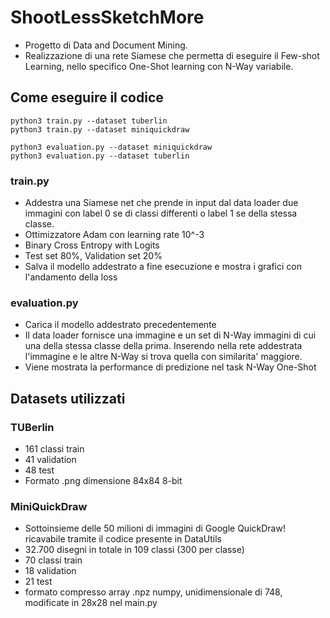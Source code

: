 # ShootLessSketchMore
* Progetto di Data and Document Mining. 
* Realizzazione di una rete Siamese che permetta di eseguire il Few-shot Learning, nello specifico One-Shot learning con N-Way variabile.



## Come eseguire il codice
``` shell
python3 train.py --dataset tuberlin
python3 train.py --dataset miniquickdraw

python3 evaluation.py --dataset miniquickdraw
python3 evaluation.py --dataset tuberlin

````
### train.py
* Addestra una Siamese net che prende in input dal data loader due immagini con label 0 se di classi differenti o label 1 se della stessa classe. 
* Ottimizzatore Adam con learning rate 10^-3
* Binary Cross Entropy with Logits
* Test set 80%, Validation set 20%
* Salva il modello addestrato a fine esecuzione e mostra i grafici con l'andamento della loss

### evaluation.py
* Carica il modello addestrato precedentemente
* Il data loader fornisce una immagine e un set di N-Way immagini di cui una della stessa classe della prima. Inserendo nella rete addestrata l'immagine e le altre N-Way si trova quella con similarita' maggiore. 
* Viene mostrata la performance di predizione nel task N-Way One-Shot

## Datasets utilizzati
### TUBerlin 
* 161 classi train
* 41 validation
* 48 test
* Formato .png dimensione 84x84 8-bit

### MiniQuickDraw
* Sottoinsieme delle 50 milioni di immagini di Google QuickDraw! ricavabile tramite il codice presente in DataUtils
* 32.700 disegni in totale in 109 classi (300 per classe)
* 70 classi train
* 18 validation
* 21 test
* formato compresso array .npz numpy, unidimensionale di 748, modificate in 28x28 nel main.py

